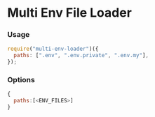 # Multi Env File Loader

### Usage

```js
require("multi-env-loader")({
  paths: [".env", ".env.private", ".env.my"],
});
```

### Options

```js
{
  paths:[<ENV_FILES>]
}

```
